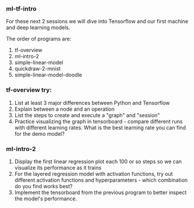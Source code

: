### ml-tf-intro

For these next 2 sessions we will dive into Tensorflow and our first machine and deep learning models. 

The order of programs are:

1. tf-overview
2. ml-intro-2
3. simple-linear-model
4. quickdraw-2-mnist
5. simple-linear-model-doodle

### tf-overview try:

1. List at least 3 major differences between Python and Tensorflow
2. Explain between a node and an operation
3. List the steps to create and execute a "graph" and "session"
4. Practice visualizing the graph in tensorboard - compare different runs with different learning rates. What is the best learning rate you can find for the demo model?

### ml-intro-2

1. Display the first linear regression plot each 100 or so steps so we can visualize its performance as it trains
2. For the layered regression model with activation functions, try out different activation functions and hyperparameters - which combination do you find works best?
3. Implement the tensorboard from the previous program to better inspect the model's performance.
